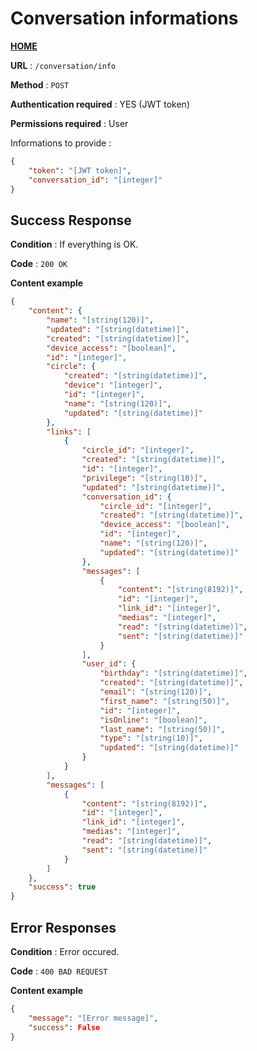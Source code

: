 # Conversation informations
**[HOME](../README.md)**

**URL** : `/conversation/info`

**Method** : `POST`

**Authentication required** : YES (JWT token)

**Permissions required** : User


Informations to provide :

```json
{
    "token": "[JWT token]",
    "conversation_id": "[integer]"
}
```

## Success Response

**Condition** : If everything is OK.

**Code** : `200 OK`

**Content example**

```json
{
    "content": {
        "name": "[string(120)]",
        "updated": "[string(datetime)]",
        "created": "[string(datetime)]",
        "device_access": "[boolean]",
        "id": "[integer]",
        "circle": {
            "created": "[string(datetime)]",
            "device": "[integer]",
            "id": "[integer]",
            "name": "[string(120)]",
            "updated": "[string(datetime)]"
        },
        "links": [
            {
                "circle_id": "[integer]",
                "created": "[string(datetime)]",
                "id": "[integer]",
                "privilege": "[string(10)]",
                "updated": "[string(datetime)]",
                "conversation_id": {
                    "circle_id": "[integer]",
                    "created": "[string(datetime)]",
                    "device_access": "[boolean]",
                    "id": "[integer]",
                    "name": "[string(120)]",
                    "updated": "[string(datetime)]"
                },
                "messages": [
                    {
                        "content": "[string(8192)]",
                        "id": "[integer]",
                        "link_id": "[integer]",
                        "medias": "[integer]",
                        "read": "[string(datetime)]",
                        "sent": "[string(datetime)]"
                    }
                ],
                "user_id": {
                    "birthday": "[string(datetime)]",
                    "created": "[string(datetime)]",
                    "email": "[string(120)]",
                    "first_name": "[string(50)]",
                    "id": "[integer]",
                    "isOnline": "[boolean]",
                    "last_name": "[string(50)]",
                    "type": "[string(10)]",
                    "updated": "[string(datetime)]"
                }
            }
        ],
        "messages": [
            {
                "content": "[string(8192)]",
                "id": "[integer]",
                "link_id": "[integer]",
                "medias": "[integer]",
                "read": "[string(datetime)]",
                "sent": "[string(datetime)]"
            }
        ]
    },
    "success": true
}
```

## Error Responses

**Condition** : Error occured.

**Code** : `400 BAD REQUEST`

**Content example**

```json
{
    "message": "[Error message]",
    "success": False
}
```